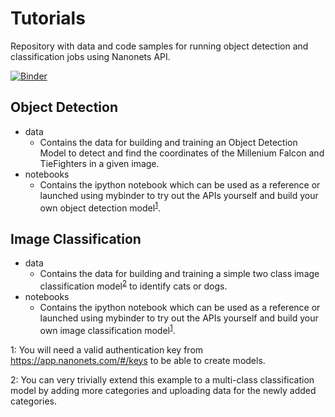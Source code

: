 
# Tutorials
Repository with data and code samples for running object detection and classification jobs using Nanonets API.

[![Binder](https://mybinder.org/badge_logo.svg)](https://mybinder.org/v2/gh/NanoNets/tutorials/master)


## Object Detection
- data
  - Contains the data for building and training an Object Detection Model to detect and find the coordinates of the Millenium Falcon and TieFighters in a given image.
- notebooks
  - Contains the ipython notebook which can be used as a reference or launched using mybinder to try out the APIs yourself and build your own object detection model<sup>[1](#footnote_1)</sup>.
  
  
## Image Classification
- data
  - Contains the data for building and training a simple two class image classification model<sup>[2](#footnote_2)</sup> to identify cats or dogs.
- notebooks
  - Contains the ipython notebook which can be used as a reference or launched using mybinder to try out the APIs yourself and build your own image classification model<sup>[1](#footnote_1)</sup>.

  
<a name="footnote_1">1</a>: You will need a valid authentication key from https://app.nanonets.com/#/keys to be able to create models.
  
<a name="footnote_2">2</a>: You can very trivially extend this example to a multi-class classification model by adding more categories and uploading data for the newly added categories.
